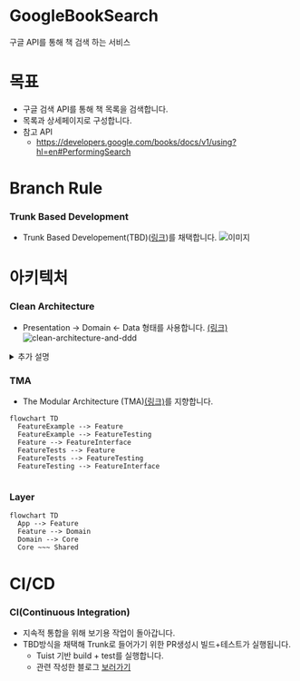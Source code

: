 # GoogleBookSearch
구글 API를 통해 책 검색 하는 서비스


# 목표
- 구글 검색 API를 통해 책 목록을 검색합니다.
- 목록과 상세페이지로 구성합니다.
- 참고 API
  - https://developers.google.com/books/docs/v1/using?hl=en#PerformingSearch


# Branch Rule
### Trunk Based Development
- Trunk Based Developement(TBD)([링크](https://trunkbaseddevelopment.com/trunk1c.png))를 채택합니다.
![이미지](https://trunkbaseddevelopment.com/trunk1c.png)


# 아키텍처
### Clean Architecture

- Presentation -> Domain <- Data 형태를 사용합니다. [(링크)](https://bitloops.com/docs/bitloops-language/learning/software-architecture/clean-architecture)
![clean-architecture-and-ddd](https://github.com/user-attachments/assets/2e5d166f-5bb3-42ab-b884-238ea3d0fc0a)


<details>
<summary>추가 설명</summary>
<div markdown="1">

- ![image](https://github.com/user-attachments/assets/84b62343-78b4-41f2-9c3a-1bfecf968b83)
  - 도메인 모듈
  - Input / Output protocol


- ![34_8](https://github.com/user-attachments/assets/0f554337-40e5-479d-b6b9-25184215d51c)
- 클린아키텍처 그림 34.8
  - Layer 방식
  - 가장 마지막 방식을 사용합니다.
  - App -> Feature(Controller) -> Domain (Domain + Data) -> Core

</div>
</details>



### TMA
- The Modular Architecture (TMA)[(링크)](https://docs.tuist.dev/en/guides/develop/projects/tma-architecture)를 지향합니다.
```mermaid
flowchart TD
  FeatureExample --> Feature
  FeatureExample --> FeatureTesting
  Feature --> FeatureInterface
  FeatureTests --> Feature
  FeatureTests --> FeatureTesting
  FeatureTesting --> FeatureInterface
  
```

### Layer
```mermaid
flowchart TD
  App --> Feature
  Feature --> Domain
  Domain --> Core
  Core ~~~ Shared
```

# CI/CD
### CI(Continuous Integration)
- 지속적 통합을 위해 보기용 작업이 돌아갑니다.
- TBD방식을 채택해 Trunk로 들어가기 위한 PR생성시 빌드+테스트가 실행됩니다.
  - Tuist 기반 build + test를 실행합니다.
  - 관련 작성한 블로그 [보러가기](https://medium.com/@talq44/github-action%EA%B3%BC-self-hosted-runner%EB%A1%9C-ios-build-test%EB%A5%BC-%EB%8F%8C%EB%A6%AC%EB%8A%94-%EA%B1%B0%EA%B8%B0%EC%97%90-tuist%EB%A5%BC-%EA%B3%81%EB%93%A4%EC%9D%B8-ea4af8ace455)

